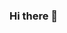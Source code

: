 ### Hi there 👋

<!--
- 🕺  I'm Atulya
- 🔭 I’m currently working on my skills
- 🌱 I’m currently learning everything
- 👯 I’m looking to collaborate on anything
- ⚡ Fun fact: I am a good boy
-->
